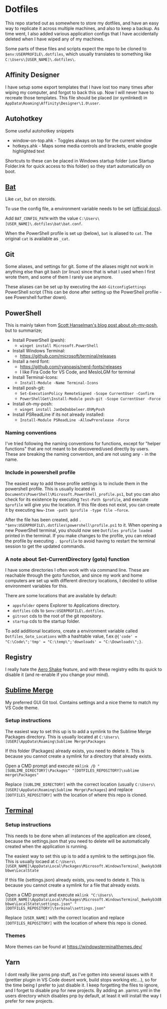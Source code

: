 # Dotfiles

This repo started out as somewhere to store my dotfiles, and have an easy way to replicate it across multiple machines, and also to keep a backup. As time went, I also added various application configs that I have accidentally deleted when I have wiped any of my machines.

Some parts of these files and scripts expect the repo to be cloned to `$env:USERPROFILE\.dotfiles`, which usually translates to something like `C:\Users\[USER_NAME]\.dotfiles\`.

## Affinity Designer

I have setup some export templates that I have lost too many times after wiping my computer, and forgot to back this up. Now I will never have to recreate those templates. This file should be placed (or symlinked) in `AppData\Roaming\Affinity\Designer\1.0\user`.

## Autohotkey

Some useful autohotkey snippets

- window-on-top.ahk - Toggles always on top for the current window
- hotkeys.ahk - Maps some media controls and brackets, enable google highlighted text

Shortcuts to these can be placed in Windows startup folder (use Startup Folder.lnk for quick access to this folder) so they start automatically on boot.

## [Bat](https://github.com/sharkdp/bat)

Like `cat`, but on steroids.

To use the config file, a environment variable needs to be set ([official docs](https://github.com/sharkdp/bat#configuration-file)).

Add `BAT_CONFIG_PATH` with the value `C:\Users\[USER_NAME]\.dotfiles\bat\bat.conf`.

When the PowerShell profile is set up (below), `bat` is aliased to `cat`. The original `cat` is available as `_cat`.

## Git

Some aliases, and settings for git. Some of the aliases might not work in anything else than git bash (or linux) since that is what I used when I first wrote them, and some of them I rarely use anymore.

These aliases can be set up by executing the `Add-GitconfigSettings` PowerShell script (This can be done after setting up the PowerShell profile - see Powershell further down).

## PowerShell

This is mainly taken from [Scott Hanselman's blog post about oh-my-posh](https://www.hanselman.com/blog/my-ultimate-powershell-prompt-with-oh-my-posh-and-the-windows-terminal), but to summarize;

- Install PowerShell (pwsh):
  - `winget install Microsoft.PowerShell`
- Install Windows Terminal:
  - https://github.com/microsoft/terminal/releases
- Install a nerd font:
  - https://github.com/ryanoasis/nerd-fonts/releases
  - I like Fira Code for VS Code, and MesloLGM for terminal
- Install Terminal-Icons:
  - `Install-Module -Name Terminal-Icons`
- Install posh-git:
  - `Set-ExecutionPolicy RemoteSigned -Scope CurrentUser -Confirm`
  - `PowerShellGet\Install-Module posh-git -Scope CurrentUser -Force`
- Install oh-my-posh:
  - `winget install JanDeDobbeleer.OhMyPosh`
- Install PSReadLine if its not already installed:
  - `Install-Module PSReadLine -AllowPrerelease -Force`

### Naming conventions

I've tried following the naming conventions for functions, except for "helper functions" that are not meant to be discovered/used directly by users. These are breaking the naming convention, and are not using any `-` in the name.

### Include in powershell profile

The easiest way to add these profile settings is to include them in the powershell profile. This is usually located in `Documents\PowerShell\Microsoft.PowerShell_profile.ps1`, but you can also check for its existence by executing `Test-Path $profile`, and execute `$profile` will give you the location. If this file does not exist, you can create it by executing `New-Item -path $profile -type file –force`.

After the file has been created, add `. "$env:USERPROFILE\.dotfiles\powershell\profile.ps1` to it. When opening a new PowerShell terminal, you should now see `Dotfiles profile loaded` printed in the terminal. If you make changes to the profile, you can reload the profile by executing `. $profile` to avoid having to restart the terminal session to get the updated commands.

### A note about Set-CurrentDirectory (goto) function

I have some directories I often work with via command line. These are reachable through the goto function, and since my work and home computers are set up with different directory locations, I decided to utilise environment variables for this.

There are some locations that are available by default:

- `appsfolder` opens Explorer to Applications directory.
- `dotfiles` cds to `$env:USERPROFILE\.dotfiles`.
- `gitroot` cds to the root of the git repository.
- `startup` cds to the startup folder.

To add additional locations, create a environment variable called `Dotfiles_Goto_Locations` with a hashtable value, f.ex `@{'code' = "C:\Code\";'tmp' = "C:\temp\";'downloads' = "C:\Downloads\";}`.

## Registry

I really hate the [Aero Shake](https://www.howtogeek.com/howto/windows-7/disable-aero-shake-in-windows-7/) feature, and with these registry edits its quick to disable it (and re-enable if you change your mind).

## [Sublime Merge](https://www.sublimemerge.com/)

My preferred GUI Git tool. Contains settings and a nice theme to match my VS Code theme.

### Setup instructions

The easiest way to set this up is to add a symlink to the Sublime Merge Packages directory. This is usually located at `C:\Users\[USER]\AppData\Roaming\Sublime Merge\Packages`

If this folder (Packages) already exists, you need to delete it. This is because you cannot create a symlink for a directory that already exists.

Open a CMD prompt and execute `mklink /D "[SUBLIME_DIRECTORY]\Packages" "[DOTFILES_REPOSITORY]\sublime merge\Packages"`

Replace `[SUBLIME_DIRECTORY]` with the correct location (usually `C:\Users\[USER]\AppData\Roaming\Sublime Merge\Packages`) and replace `[DOTFILES_REPOSITORY]` with the location of where this repo is cloned.

## [Terminal](https://github.com/microsoft/terminal/)

### Setup instructions

This needs to be done when all instances of the application are closed, because the settings.json that you need to delete will be automatically created when the application is running.

The easiest way to set this up is to add a symlink to the settings.json file. This is usually locaed at `C:\Users\[USER_NAME]\AppData\Local\Packages\Microsoft.WindowsTerminal_8wekyb3d8bbwe\LocalState`

If this file (settings.json) already exists, you need to delete it. This is because you cannot create a symlink for a file that already exists.

Open a CMD prompt and execute `mklink "C:\Users\[USER_NAME]\AppData\Local\Packages\Microsoft.WindowsTerminal_8wekyb3d8bbwe\LocalState\settings.json" "[DOTFILES_REPOSITORY]\terminal\settings.json"`

Replace `[USER_NAME]` with the correct location and replace `[DOTFILES_REPOSITORY]` with the location of where this repo is cloned.

### Themes

More themes can be found at https://windowsterminalthemes.dev/

## Yarn

I dont really like yarns pnp stuff, as I've gotten into several issues with it (prettier plugin in VS Code doesnt work, build stops working etc...), so for the time being I prefer to just disable it. I keep forgetting the files to ignore, and I forget to disable pnp for new projects. By adding an .yarnrc.yml in the users directory which disables pnp by default, at least it will install the way I prefer for new projects.
